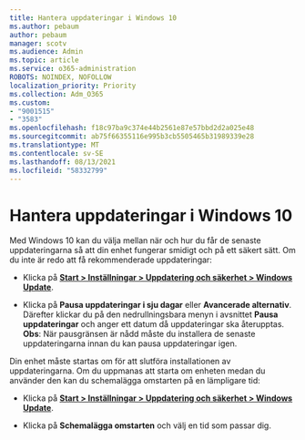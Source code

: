 ```yaml
---
title: Hantera uppdateringar i Windows 10
ms.author: pebaum
author: pebaum
manager: scotv
ms.audience: Admin
ms.topic: article
ms.service: o365-administration
ROBOTS: NOINDEX, NOFOLLOW
localization_priority: Priority
ms.collection: Adm_O365
ms.custom:
- "9001515"
- "3583"
ms.openlocfilehash: f18c97ba9c374e44b2561e87e57bbd2d2a025e48
ms.sourcegitcommit: ab75f66355116e995b3cb5505465b31989339e28
ms.translationtype: MT
ms.contentlocale: sv-SE
ms.lasthandoff: 08/13/2021
ms.locfileid: "58332799"
---
```

# <a name="manage-updates-in-windows-10"></a>Hantera uppdateringar i Windows 10

Med Windows 10 kan du välja mellan när och hur du får de senaste uppdateringarna så att din enhet fungerar smidigt och på ett säkert sätt. Om du inte är redo att få rekommenderade uppdateringar:

- Klicka på **[Start > Inställningar > Uppdatering och säkerhet > Windows Update](ms-settings:windowsupdate)**.

- Klicka på **Pausa uppdateringar i sju dagar** eller **Avancerade alternativ**. Därefter klickar du på den nedrullningsbara menyn i avsnittet **Pausa uppdateringar** och anger ett datum då uppdateringar ska återupptas. 
    **Obs**: När pausgränsen är nådd måste du installera de senaste uppdateringarna innan du kan pausa uppdateringar igen.

Din enhet måste startas om för att slutföra installationen av uppdateringarna. Om du uppmanas att starta om enheten medan du använder den kan du schemalägga omstarten på en lämpligare tid:

- Klicka på **[Start > Inställningar > Uppdatering och säkerhet > Windows Update](ms-settings:windowsupdate)**.

- Klicka på **Schemalägga omstarten** och välj en tid som passar dig.
